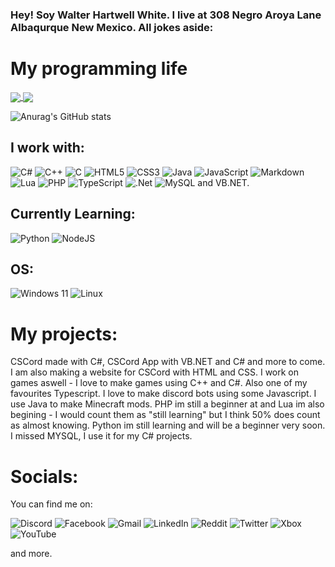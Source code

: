 ### Hey! Soy Walter Hartwell White. I live at 308 Negro Aroya Lane Albaqurque New Mexico. All jokes aside:
# My programming life
<a href="https://github.com/anuraghazra/convoychat">
  <img align="center" src="https://github-readme-stats.vercel.app/api/pin/?username=AyanTheDeveloper&repo=CSCord" />
</a>



<a href="https://github.com/anuraghazra/convoychat">
  <img align="center" src="https://github-readme-stats.vercel.app/api/pin/?username=AyanTheDeveloper&repo=CSCord-App" />
</a>








![Anurag's GitHub stats](https://github-readme-stats.vercel.app/api?username=AyanTheDeveloper&show_icons=true)


## I work with:
![C#](https://img.shields.io/badge/c%23-%23239120.svg?style=for-the-badge&logo=c-sharp&logoColor=white) ![C++](https://img.shields.io/badge/c++-%2300599C.svg?style=for-the-badge&logo=c%2B%2B&logoColor=white) 	![C](https://img.shields.io/badge/c-%2300599C.svg?style=for-the-badge&logo=c&logoColor=white) ![HTML5](https://img.shields.io/badge/html5-%23E34F26.svg?style=for-the-badge&logo=html5&logoColor=white)  ![CSS3](https://img.shields.io/badge/css3-%231572B6.svg?style=for-the-badge&logo=css3&logoColor=white)  ![Java](https://img.shields.io/badge/java-%23ED8B00.svg?style=for-the-badge&logo=openjdk&logoColor=white)  ![JavaScript](https://img.shields.io/badge/javascript-%23323330.svg?style=for-the-badge&logo=javascript&logoColor=%23F7DF1E) ![Markdown](https://img.shields.io/badge/markdown-%23000000.svg?style=for-the-badge&logo=markdown&logoColor=white)  	![Lua](https://img.shields.io/badge/lua-%232C2D72.svg?style=for-the-badge&logo=lua&logoColor=white)  ![PHP](https://img.shields.io/badge/php-%23777BB4.svg?style=for-the-badge&logo=php&logoColor=white) ![TypeScript](https://img.shields.io/badge/typescript-%23007ACC.svg?style=for-the-badge&logo=typescript&logoColor=white) ![.Net](https://img.shields.io/badge/.NET-5C2D91?style=for-the-badge&logo=.net&logoColor=white)
	![MySQL](https://img.shields.io/badge/mysql-%2300f.svg?style=for-the-badge&logo=mysql&logoColor=white) and VB.NET.
## Currently Learning:
![Python](https://img.shields.io/badge/python-3670A0?style=for-the-badge&logo=python&logoColor=ffdd54) 	![NodeJS](https://img.shields.io/badge/node.js-6DA55F?style=for-the-badge&logo=node.js&logoColor=white)
## OS:
![Windows 11](https://img.shields.io/badge/Windows%2011-%230079d5.svg?style=for-the-badge&logo=Windows%2011&logoColor=white) ![Linux](https://img.shields.io/badge/Linux-FCC624?style=for-the-badge&logo=linux&logoColor=black)
# My projects:
CSCord made with C#, CSCord App with VB.NET and C# and more to come. I am also making a website for CSCord with HTML and CSS. I work on games aswell - I love to make games using C++ and C#. Also one of my favourites Typescript. I love to make discord bots using some Javascript. I use Java to make Minecraft mods. PHP im still a beginner at and Lua im also begining - I would count them as "still learning" but I think 50% does count as almost knowing. Python im still learning and will be a beginner very soon. I missed MYSQL, I use it for my C# projects.
# Socials:
You can find me on:

![Discord](https://img.shields.io/badge/Discord-%235865F2.svg?style=for-the-badge&logo=discord&logoColor=white)  	![Facebook](https://img.shields.io/badge/Facebook-%231877F2.svg?style=for-the-badge&logo=Facebook&logoColor=white)  ![Gmail](https://img.shields.io/badge/Gmail-D14836?style=for-the-badge&logo=gmail&logoColor=white)  ![LinkedIn](https://img.shields.io/badge/linkedin-%230077B5.svg?style=for-the-badge&logo=linkedin&logoColor=white)  ![Reddit](https://img.shields.io/badge/Reddit-FF4500?style=for-the-badge&logo=reddit&logoColor=white)  ![Twitter](https://img.shields.io/badge/Twitter-%231DA1F2.svg?style=for-the-badge&logo=Twitter&logoColor=white)  ![Xbox](https://img.shields.io/badge/Xbox-%23107C10.svg?style=for-the-badge&logo=Xbox&logoColor=white)  	![YouTube](https://img.shields.io/badge/YouTube-%23FF0000.svg?style=for-the-badge&logo=YouTube&logoColor=white)  

and more.
